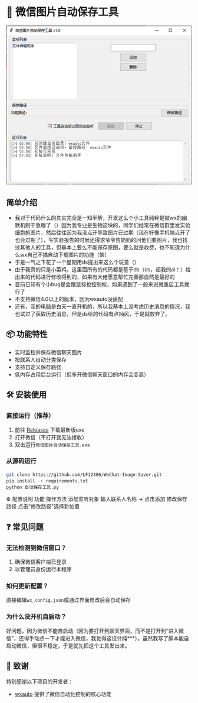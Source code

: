 # 🚀 微信图片自动保存工具

![软件截图](assets/screenshot.png) <!-- -->

## 简单介绍
- 我对于代码什么的其实完全是一知半解，开发这么个小工具纯粹是被wx的幽默机制干急眼了（）因为我专业是生物这块的，同学们经常在微信群里发实验细胞的图片，然后往往因为我没点开导致图片已过期（现在好像手机端点开了也会过期了），写实验报告的时候还得求爷爷告奶奶的问他们要图片，我也找过其他人的工具，但基本上要么不能保存原图，要么就是收费，也不知道为什么wx自己不搞自动下载图片的功能（恼）
- 于是一气之下花了一个星期用ds搓出来这么个玩意（）
- 由于我真的只是小菜鸡，这里面所有的代码都是基于ds（ds，超我的ai！）给出来的代码进行修改得到的，如果有大佬愿意帮忙完善那自然是最好的
- 目前已知有个小bug是会跟鼠标抢控制权，如果遇到了一般来说就重启工具就行了
- 不支持微信4.0以上的版本，因为wxauto没适配
- 还有，我的电脑是白天一直开机的，所以我基本上没考虑历史消息的情况，我也试过了获取历史消息，但是ds给的代码有点抽风，于是就放弃了。

## 📦 功能特性
- 实时监控并保存微信聊天图片
- 按联系人自动分类保存
- 支持自定义保存路径
- 低内存占用后台运行（但多开微信聊天窗口的内存会变高）

## 🛠️ 安装使用

### 直接运行（推荐）
1. 前往 [Releases](https://github.com/LF12306/WeChat-Image-Saver/releases) 下载最新版exe
2. 打开微信（不打开就无法接收）
3. 双击运行`微信图片自动保存工具.exe`

### 从源码运行
```bash
git clone https://github.com/LF12306/WeChat-Image-Saver.git
pip install -r requirements.txt
python 自动保存工具.py

```

⚙️ 配置说明
功能	         操作方法
添加监听对象	   输入联系人名称 → 点击添加
修改保存路径	   点击"修改路径"选择新位置

## ❓ 常见问题
### 无法检测到微信窗口？
1. 确保微信客户端已登录
2. 以管理员身份运行本程序

### 如何更新配置？
直接编辑`wx_config.json`或通过界面修改后会自动保存

### 为什么没开机自启动？
好问题，因为微信不能自启动（因为要打开到聊天界面，而不是打开到“进入微信”，还得手动点一下才能进入微信，我觉得这设计纯***），虽然我写了脚本能自启动微信，但很不稳定，于是就先把这个工具发出来。



## 🙏 致谢

特别感谢以下项目的开发者：
- [wxauto](https://github.com/cluic/wxauto) 提供了微信自动化控制的核心功能
